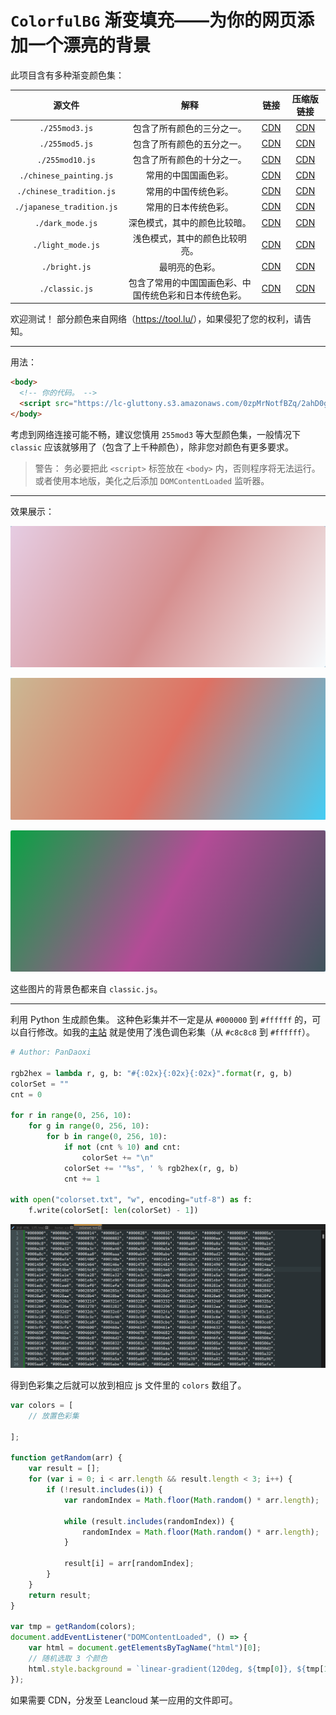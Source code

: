 # `ColorfulBG` 渐变填充——为你的网页添加一个漂亮的背景

此项目含有多种渐变颜色集：

|          源文件           |                          解释                          |                             链接                             |                          压缩版链接                          |
| :-----------------------: | :----------------------------------------------------: | :----------------------------------------------------------: | :----------------------------------------------------------: |
|      `./255mod3.js`       |               包含了所有颜色的三分之一。               | [CDN](https://lc-gluttony.s3.amazonaws.com/0zpMrNotfBZq/mFytppKIMlYAwsWOCelwhDGf1QxHz0FI/255mod3.js) | [CDN](https://lc-gluttony.s3.amazonaws.com/0zpMrNotfBZq/iUuiTqwRmORLpuJD5nvU4th2YWF4vv0H/255mod3.min.min.js) |
|      `./255mod5.js`       |               包含了所有颜色的五分之一。               | [CDN](https://lc-gluttony.s3.amazonaws.com/0zpMrNotfBZq/vOSmBFC5WJ04rBufHBED2akQHiGN2Fx9/255mod5.js) | [CDN](https://lc-gluttony.s3.amazonaws.com/0zpMrNotfBZq/7IpNv6ubgXs8IPI0oXuadSc6D2WOzGJH/255mod5.min.js) |
|      `./255mod10.js`      |               包含了所有颜色的十分之一。               | [CDN](https://lc-gluttony.s3.amazonaws.com/0zpMrNotfBZq/f4iND4bR4X0zvR9skfProsxvUJckSBxP/255mod10.js) | [CDN](https://lc-gluttony.s3.amazonaws.com/0zpMrNotfBZq/z91uf0GD8q5X7GgTvIwaMLQnUDPIuwGU/255mod10.min.js) |
|   `./chinese_painting.js`    |                  常用的中国国画色彩。                  | [CDN](https://lc-gluttony.s3.amazonaws.com/0zpMrNotfBZq/31vlMNHAdVcrzmir25m7jDeodzmzPT3o/chinese_painting.js) | [CDN](https://lc-gluttony.s3.amazonaws.com/0zpMrNotfBZq/ndl1j1soaNy3eJ4FMMVsYRJtTjwB38R3/chinese_painting.min.js) |
| `./chinese_tradition.js`  |                  常用的中国传统色彩。                  | [CDN](https://lc-gluttony.s3.amazonaws.com/0zpMrNotfBZq/EzPRYy5llBG4YqmCsF1UsAQ6gBg3J20a/chinese_tradition.js) | [CDN](https://lc-gluttony.s3.amazonaws.com/0zpMrNotfBZq/6ey9dBjvbinKbzdlFBfFQ3HML0DmOCBi/chinese_tradition.min.js) |
| `./japanese_tradition.js` |                  常用的日本传统色彩。                  | [CDN](https://lc-gluttony.s3.amazonaws.com/0zpMrNotfBZq/oIS7TkGa9RwiQCciBvXn8a6KMAIPYO2b/japanese_tradition.js) | [CDN](https://lc-gluttony.s3.amazonaws.com/0zpMrNotfBZq/XnzimtsPVgqneSUukC4OQpKlyJbmaPkK/japanese_tradition.min.js) |
|     `./dark_mode.js`      |              深色模式，其中的颜色比较暗。              | [CDN](https://lc-gluttony.s3.amazonaws.com/0zpMrNotfBZq/MnXlAbcd93QqKh7snn6rMYlCHe9vGjbc/dark_mode.js) | [CDN](https://lc-gluttony.s3.amazonaws.com/0zpMrNotfBZq/DtPGIdn9MjnLU8RDTvOKOQ0fa260Sdtc/dark_mode.min.js) |
|     `./light_mode.js`     |             浅色模式，其中的颜色比较明亮。             | [CDN](https://lc-gluttony.s3.amazonaws.com/0zpMrNotfBZq/VIgw7dMgAmQ6XcrKbaFvTBkPsHtId3iQ/light_mode.js) | [CDN](https://lc-gluttony.s3.amazonaws.com/0zpMrNotfBZq/IpvEePn3bWhuCyPscNHF4Yq63nOAkjoi/light_mode.min.js) |
|       `./bright.js`       |                     最明亮的色彩。                     | [CDN](https://lc-gluttony.s3.amazonaws.com/0zpMrNotfBZq/tW7FAn6y9GrdsHGKSGB4Uz4m9vmz8GWk/bright.js) | [CDN](https://lc-gluttony.s3.amazonaws.com/0zpMrNotfBZq/kvrAplKfk7aWvRXilttF4iA7XC9ER6GO/bright.min.js) |
|      `./classic.js`       | 包含了常用的中国国画色彩、中国传统色彩和日本传统色彩。 | [CDN](https://lc-gluttony.s3.amazonaws.com/0zpMrNotfBZq/HqCEpXlQhriaXwhlmIpAByKv39SHuTsc/classic.js) | [CDN](https://lc-gluttony.s3.amazonaws.com/0zpMrNotfBZq/2ahD0gXGeW4QUABiEqOJ9VclChVhHUSR/classic.min.js) |

欢迎测试！
部分颜色来自网络（<https://tool.lu/>），如果侵犯了您的权利，请告知。

---

用法：

```html
<body>
  <!-- 你的代码。 -->
  <script src="https://lc-gluttony.s3.amazonaws.com/0zpMrNotfBZq/2ahD0gXGeW4QUABiEqOJ9VclChVhHUSR/classic.min.js"></script>
</body>
```

考虑到网络连接可能不畅，建议您慎用 `255mod3` 等大型颜色集，一般情况下 `classic` 应该就够用了（包含了上千种颜色），除非您对颜色有更多要求。

> 警告：
> 务必要把此 `<script>` 标签放在  `<body>` 内，否则程序将无法运行。
> 或者使用本地版，美化之后添加 `DOMContentLoaded` 监听器。
---

效果展示：

![](post-images/1720755596854.png)

![](post-images/1720755677713.png)

![](post-images/1720756462654.png)

这些图片的背景色都来自 `classic.js`。

---

利用 Python 生成颜色集。
这种色彩集并不一定是从 `#000000` 到 `#ffffff` 的，可以自行修改。如我的[主站](/) 就是使用了浅色调色彩集（从 `#c8c8c8` 到 `#ffffff`）。

```python
# Author: PanDaoxi

rgb2hex = lambda r, g, b: "#{:02x}{:02x}{:02x}".format(r, g, b)
colorSet = ""
cnt = 0

for r in range(0, 256, 10):
    for g in range(0, 256, 10):
        for b in range(0, 256, 10):
            if not (cnt % 10) and cnt:
                colorSet += "\n"
            colorSet += '"%s", ' % rgb2hex(r, g, b)
            cnt += 1

with open("colorset.txt", "w", encoding="utf-8") as f:
    f.write(colorSet[: len(colorSet) - 1])
```

![](post-images/1720765627257.png)

得到色彩集之后就可以放到相应 js 文件里的 `colors` 数组了。

```javascript
var colors = [
    // 放置色彩集
    
];

function getRandom(arr) {
    var result = [];
    for (var i = 0; i < arr.length && result.length < 3; i++) {
        if (!result.includes(i)) {
            var randomIndex = Math.floor(Math.random() * arr.length);
            
            while (result.includes(randomIndex)) {
                randomIndex = Math.floor(Math.random() * arr.length);
            }
            
            result[i] = arr[randomIndex];
        }
    }
    return result;
}

var tmp = getRandom(colors);
document.addEventListener("DOMContentLoaded", () => {
    var html = document.getElementsByTagName("html")[0];
    // 随机选取 3 个颜色
    html.style.background = `linear-gradient(120deg, ${tmp[0]}, ${tmp[1]}, ${tmp[2]})`;
});
```

如果需要 CDN，分发至 Leancloud 某一应用的文件即可。